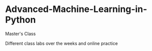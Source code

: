 # Advanced-Machine-Learning-in-Python
Master's Class


Different class labs over the weeks and online practice
